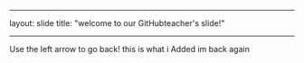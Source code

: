 ___
layout: slide
title: "welcome to our GitHubteacher's slide!"
___

Use the left arrow to go back!
this is what i Added
im back again